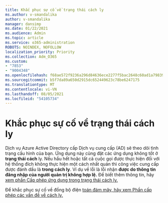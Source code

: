 ```yaml
---
title: Khắc phục sự cố về trạng thái cách ly
ms.author: v-smandalika
author: v-smandalika
manager: dansimp
ms.date: 01/22/2021
ms.audience: Admin
ms.topic: article
ms.service: o365-administration
ROBOTS: NOINDEX, NOFOLLOW
localization_priority: Priority
ms.collection: Adm_O365
ms.custom:
- "7853"
- "9004348"
ms.openlocfilehash: f68ae572f9236a296d84636ece2277f5bac2648c60ad1a79839a9163e200080b
ms.sourcegitcommit: b5f7da89a650d2915dc652449623c78be6247175
ms.translationtype: MT
ms.contentlocale: vi-VN
ms.lasthandoff: 08/05/2021
ms.locfileid: "54105734"
---
```

# <a name="troubleshoot-quarantine-state"></a>Khắc phục sự cố về trạng thái cách ly

Dịch vụ Azure Active Directory cấp Dịch vụ cung cấp (AD) sẽ theo dõi tình trạng cấu hình của bạn. Ứng dụng này cũng đặt các ứng dụng không tốt ở **trạng thái cách** ly. Nếu hầu hết hoặc tất cả cuộc gọi được thực hiện đối với hệ thống đích không thực hiện một cách nhất quán thì công việc cung cấp được đánh dấu là **trong cách ly**. Ví dụ về lỗi là lỗi nhận **được do thông tin đăng nhập của người quản trị không hợp lệ.** Để biết thêm thông tin, hãy [xem phần Cấp phép ứng dụng trong trạng thái cách ly.](https://docs.microsoft.com/azure/active-directory/app-provisioning/application-provisioning-quarantine-status)

Để khắc phục sự cố về đồng bộ điện [toán đám mây, hãy xem Phần cấp phép các vấn đề về cách ly.](https://docs.microsoft.com/azure/active-directory/cloud-sync/how-to-troubleshoot#provisioning-quarantined-problems) 
